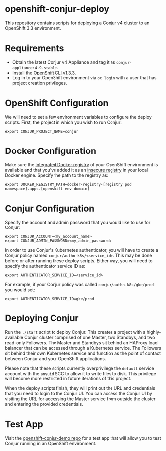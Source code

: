 # openshift-conjur-deploy

This repository contains scripts for deploying a Conjur v4 cluster to an OpenShift 3.3 environment.

# Requirements

- Obtain the latest Conjur v4 Appliance and tag it as `conjur-appliance:4.9-stable`.
- Install the [OpenShift CLI v1.3.3](https://github.com/openshift/origin/releases/tag/v1.3.3).
- Log in to your OpenShift environment via `oc login` with a user that has project creation privileges.

# OpenShift Configuration

We will need to set a few environment variables to configure the deploy scripts. First, the project in which you wish to run Conjur:

```
export CONJUR_PROJECT_NAME=conjur
```

# Docker Configuration

Make sure the [integrated Docker registry](https://docs.openshift.com/container-platform/3.3/install_config/registry/deploy_registry_existing_clusters.html) of your OpenShift environment is available and that you've added it as an [insecure registry](https://docs.docker.com/registry/insecure/) in your local Docker engine. Specify the path to the registry as:

```
export DOCKER_REGISTRY_PATH=docker-registry-[registry pod namespace].apps.[openshift env domain]
```

# Conjur Configuration

Specify the account and admin password that you would like to use for Conjur:

```
export CONJUR_ACCOUNT=<my_account_name>
export CONJUR_ADMIN_PASSWORD=<my_admin_password>
```

In order to use Conjur's Kubernetes authenticator, you will have to create a Conjur policy named `conjur/authn-k8s/<service_id>`. This may be done before or after running these deploy scripts. Either way, you will need to specify the authenticator service ID as:

```
export AUTHENTICATOR_SERVICE_ID=<service_id>
```

For example, if your Conjur policy was called `conjur/authn-k8s/gke/prod` you would set:

```
export AUTHENTICATOR_SERVICE_ID=gke/prod
```

# Deploying Conjur

Run the `./start` script to deploy Conjur. This creates a project with a highly-available Conjur cluster comprised of one Master, two Standbys, and two read-only Followers. The Master and Standbys sit behind an HAProxy load balancer that can be accessed through a Kubernetes service. The Followers sit behind their own Kubernetes service and function as the point of contact between Conjur and your OpenShift applications.

Please note that these scripts currently overprivilege the `default` service account with the `anyuid` SCC to allow it to write files to disk. This privilege will become more restricted in future iterations of this project.

When the deploy scripts finish, they will print out the URL and credentials that you need to login to the Conjur UI. You can access the Conjur UI by visiting the URL for accessing the Master service from outside the cluster and entering the provided credentials.

# Test App

Visit the [openshift-conjur-demo repo](https://github.com/conjurdemos/openshift-conjur-demo) for a test app that will allow you to test Conjur running in an OpenShift environment.